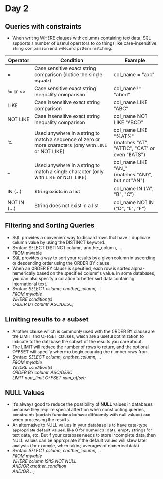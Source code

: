 # Day 2
## Queries with constraints 
- When writing WHERE clauses with columns containing text data, SQL supports a number of useful operators to do things like case-insensitive string comparison and wildcard pattern matching.

| Operator | Condition | Example |
| --- | --- | --- |
| =	| Case sensitive exact string comparison (notice the single equals)| col_name = "abc" |
| != or <>|	Case sensitive exact string inequality comparison | col_name != "abcd" |
| LIKE | Case insensitive exact string comparison | col_name LIKE "ABC" |
| NOT LIKE | Case insensitive exact string inequality comparison | col_name NOT LIKE "ABCD" |
| % | Used anywhere in a string to match a sequence of zero or more characters (only with LIKE or NOT LIKE) |	col_name LIKE "%AT%" <br/> (matches "AT", "ATTIC", "CAT" or even "BATS") |
| _	| Used anywhere in a string to match a single character (only with LIKE or NOT LIKE)	| col_name LIKE "AN_" <br/> (matches "AND", but not "AN")|
| IN (…) | String exists in a list | col_name IN ("A", "B", "C") |
| NOT IN (…) | String does not exist in a list | col_name NOT IN ("D", "E", "F")

## Filtering and Sorting Queries 
- SQL provides a convenient way to discard rows that have a duplicate column value by using the DISTINCT keyword.
- Syntax: SELECT DISTINCT column, another_column, … <br/>
FROM mytable
-  SQL provides a way to sort your results by a given column in ascending or descending order using the ORDER BY clause.
-  When an ORDER BY clause is specified, each row is sorted alpha-numerically based on the specified column's value. In some databases, you can also specify a collation to better sort data containing international text.
-  Syntax: *SELECT column, another_column, … <br/>
FROM mytable <br/>
WHERE condition(s) <br/>
ORDER BY column ASC/DESC;*

## Limiting results to a subset 
- Another clause which is commonly used with the ORDER BY clause are the LIMIT and OFFSET clauses, which are a useful optimization to indicate to the database the subset of the results you care about.
- The LIMIT will reduce the number of rows to return, and the optional OFFSET will specify where to begin counting the number rows from.
- Syntax: *SELECT column, another_column, … <br/>
FROM mytable <br/>
WHERE condition(s) <br/>
ORDER BY column ASC/DESC <br/>
LIMIT num_limit OFFSET num_offset;*

## NULL Values 
- It's always good to reduce the possibility of **NULL** values in databases because they require special attention when constructing queries, constraints (certain functions behave differently with null values) and when processing the results.
- An alternative to NULL values in your database is to have data-type appropriate default values, like 0 for numerical data, empty strings for text data, etc. But if your database needs to store incomplete data, then NULL values can be appropriate if the default values will skew later analysis (for example, when taking averages of numerical data).
- Syntax: *SELECT column, another_column, … <br/>
FROM mytable <br/>
WHERE column IS/IS NOT NULL <br/>
AND/OR another_condition <br/>
AND/OR …;*
